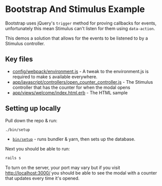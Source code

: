 # Bootstrap And Stimulus Example

Bootstrap uses jQuery's `trigger` method for proving callbacks for events, unfortunately this mean Stimulus can't listen for them using `data-action`.

This demos a solution that allows for the events to be listened to by a Stimulus controller.

## Key files

- [config/webpack/environment.js](https://github.com/MikeRogers0/BootstrapAndStimulusExample/blob/master/config/webpack/environment.js) - A tweak to the environment.js is required to make `$` available everywhere.
- [app/javascript/controllers/open_counter_controller.js](https://github.com/MikeRogers0/BootstrapAndStimulusExample/blob/master/app/javascript/controllers/open_counter_controller.js) - The Stimulus controller that has the counter for when the modal opens
- [app/views/welcome/index.html.erb](https://github.com/MikeRogers0/BootstrapAndStimulusExample/blob/master/app/views/welcome/index.html.erb) - The HTML sample

## Setting up locally

Pull down the repo & run:

```bash
./bin/setup
```

- [`bin/setup`](https://github.com/MikeRogers0/RealtimePartialUpdateApp/blob/master/bin/setup) - runs bundler & yarn, then sets up the database.

Next you should be able to run:

```bash
rails s
```

To turn on the server, your port may vary but if you visit [http://localhost:3000/](http://localhost:3000/) you should be able to see the modal with a counter that updates every time it's opened.
